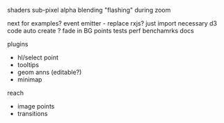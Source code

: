 
shaders
  sub-pixel alpha
  blending
  "flashing" during zoom

next for examples?
event emitter - replace rxjs?
just import necessary d3 code
auto create <canvas>?
fade in BG points
tests
perf benchamrks
docs

plugins
- hl/select point
- tooltips
- geom anns (editable?)
- minimap

reach
- image points
- transitions